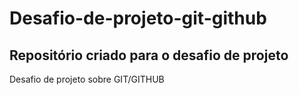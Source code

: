 # Desafio-de-projeto-git-github
## Repositório criado para o desafio de projeto
 Desafio de projeto sobre GIT/GITHUB 
 

